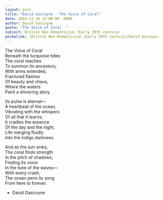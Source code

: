 ```yaml
---
layout: post
title: "David Gascoyne - The Voice of Coral"
date: 2024-12-28 12:00:00 -0000
author: David Gascoyne
quote: "The Voice of Coral  "
subject: British Neo-Romanticism (Early 20th century)
permalink: /British Neo-Romanticism (Early 20th century)/David Gascoyne/David Gascoyne - The Voice of Coral
---
```


The Voice of Coral  
Beneath the turquoise tides  
The coral reaches  
To summon its ancestors;  
With arms extended,  
Fractured flashes  
Of beauty and chaos,  
Where the waters  
Paint a shivering story.  

Its pulse is eternal—  
A heartbeat of the ocean,  
Vibrating with the whispers  
Of all that it learns;  
It cradles the essence  
Of the day and the night,  
Life merging fluidly  
Into the indigo darkness.  

And as the sun sinks,  
The coral finds strength  
In the pitch of shadows,  
Finding its voice  
In the tune of the waves—  
With every crash,  
The ocean pens its song  
From here to forever.

- David Gascoyne
